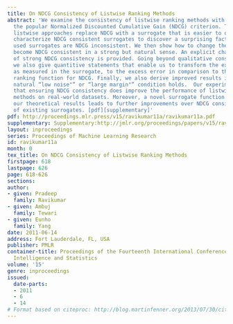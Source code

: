 ```yaml
---
title: On NDCG Consistency of Listwise Ranking Methods
abstract: 'We examine the consistency of listwise ranking methods with respect to
  the popular Normalized Discounted Cumulative Gain (NDCG) criterion. The most successful
  listwise approaches replace NDCG with a surrogate that is easier to optimize. We
  characterize NDCG consistent surrogates to discover a surprising fact: several commonly
  used surrogates are NDCG inconsistent. We then show how to change them so that they
  become NDCG consistent in a strong but natural sense. An explicit characterization
  of strong NDCG consistency is provided. Going beyond qualitative consistency considerations,
  we also give quantitive statements that enable us to transform the excess error,
  as measured in the surrogate, to the excess error in comparison to the Bayes optimal
  ranking function for NDCG. Finally, we also derive improved results if a certain
  natural “low noise"” or “large margin"” condition holds.  Our experiments demonstrate
  that ensuring NDCG consistency does improve the performance of listwise ranking
  methods on real-world datasets. Moreover, a novel surrogate function suggested by
  our theoretical results leads to further improvements over NDCG consistent versions
  of existing surrogates. [pdf][supplementary]'
pdf: http://proceedings.mlr.press/v15/ravikumar11a/ravikumar11a.pdf
supplementary: Supplementary:http://jmlr.org/proceedings/papers/v15/ravikumar11a/ravikumar11aSupple.pdf
layout: inproceedings
series: Proceedings of Machine Learning Research
id: ravikumar11a
month: 0
tex_title: On NDCG Consistency of Listwise Ranking Methods
firstpage: 618
lastpage: 626
page: 618-626
sections: 
author:
- given: Pradeep
  family: Ravikumar
- given: Ambuj
  family: Tewari
- given: Eunho
  family: Yang
date: 2011-06-14
address: Fort Lauderdale, FL, USA
publisher: PMLR
container-title: Proceedings of the Fourteenth International Conference on Artificial
  Intelligence and Statistics
volume: '15'
genre: inproceedings
issued:
  date-parts:
  - 2011
  - 6
  - 14
# Format based on citeproc: http://blog.martinfenner.org/2013/07/30/citeproc-yaml-for-bibliographies/
---
```

